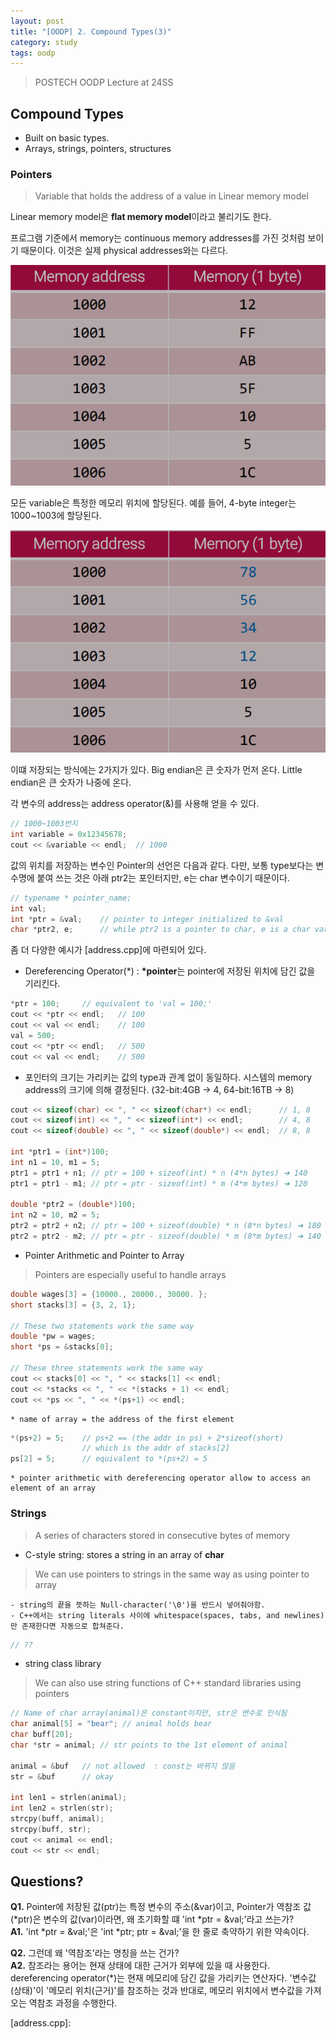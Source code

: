 ```yaml
---
layout: post
title: "[OODP] 2. Compound Types(3)"
category: study
tags: oodp
---
```


> POSTECH OODP Lecture at 24SS

## Compound Types
- Built on basic types.
- Arrays, strings, pointers, structures

### Pointers
> Variable that holds the address of a value in Linear memory model

Linear memory model은 **flat memory model**이라고 불리기도 한다.

프로그램 기준에서 memory는 continuous memory addresses를 가진 것처럼 보이기 때문이다. 이것은 실제 physical addresses와는 다르다.
<!--more-->

![memory-appearance](/assets/img/2024-03-06/memory-appearance.png)

모든 variable은 특정한 메모리 위치에 할당된다. 예를 들어, 4-byte integer는 1000~1003에 할당된다.

![memory-variable](/assets/img/2024-03-06/memory-variable.png)

이떄 저장되는 방식에는 2가지가 있다. 
Big endian은 큰 숫자가 먼저 온다. Little endian은 큰 숫자가 나중에 온다.

각 변수의 address는 address operator(&)를 사용해 얻을 수 있다.

```c++
// 1000~1003번지
int variable = 0x12345678;
cout << &variable << endl;  // 1000
```

값의 위치를 저장하는 변수인 Pointer의 선언은 다음과 같다.
다만, 보통 type보다는 변수명에 붙여 쓰는 것은 아래 ptr2는 포인터지만, e는 char 변수이기 때문이다.

```c++
// typename * pointer_name;
int val;
int *ptr = &val;    // pointer to integer initialized to &val
char *ptr2, e;      // while ptr2 is a pointer to char, e is a char variable;
```

좀 더 다양한 예시가 [address.cpp]에 마련되어 있다.

- Dereferencing Operator(*) :
**\*pointer**는 pointer에 저장된 위치에 담긴 값을 기리킨다.

```c++
*ptr = 100;     // equivalent to 'val = 100;'
cout << *ptr << endl;   // 100
cout << val << endl;    // 100
val = 500;
cout << *ptr << endl;   // 500
cout << val << endl;    // 500
```

- 포인터의 크기는 가리키는 값의 type과 관계 없이 동일하다. 시스템의 memory address의 크기에 의해 결정된다. (32-bit:4GB -> 4, 64-bit:16TB -> 8)
```c++
cout << sizeof(char) << ", " << sizeof(char*) << endl;      // 1, 8
cout << sizeof(int) << ", " << sizeof(int*) << endl;        // 4, 8
cout << sizeof(double) << ", " << sizeof(double*) << endl;  // 8, 8

int *ptr1 = (int*)100;
int n1 = 10, m1 = 5;
ptr1 = ptr1 + n1; // ptr = 100 + sizeof(int) * n (4*n bytes) ➔ 140
ptr1 = ptr1 - m1; // ptr = ptr - sizeof(int) * m (4*m bytes) ➔ 120

double *ptr2 = (double*)100;
int n2 = 10, m2 = 5;
ptr2 = ptr2 + n2; // ptr = 100 + sizeof(double) * n (8*n bytes) ➔ 180
ptr2 = ptr2 - m2; // ptr = ptr - sizeof(double) * m (8*m bytes) ➔ 140
```

- Pointer Arithmetic and Pointer to Array
> Pointers are especially useful to handle arrays

```c++
double wages[3] = {10000., 20000., 30000. };
short stacks[3] = {3, 2, 1};

// These two statements work the same way
double *pw = wages;     
short *ps = &stacks[0];

// These three statements work the same way
cout << stacks[0] << ", " << stacks[1] << endl;
cout << *stacks << ", " << *(stacks + 1) << endl;
cout << *ps << ", " << *(ps+1) << endl;        
```
    * name of array = the address of the first element
```c++
*(ps+2) = 5;    // ps+2 == (the addr in ps) + 2*sizeof(short)
                // which is the addr of stacks[2]
ps[2] = 5;      // equivalent to *(ps+2) = 5
```
    * pointer arithmetic with dereferencing operator allow to access an element of an array

### Strings
> A series of characters stored in consecutive bytes of memory

- C-style string: stores a string in an array of **char**
> We can use pointers to strings in the same way as using pointer to array

    - string의 끝을 뜻하는 Null-character('\0')을 반드시 넣어줘야함.
    - C++에서는 string literals 사이에 whitespace(spaces, tabs, and newlines)만 존재한다면 자동으로 합쳐준다.
```c++
// ??
```

- string class library
> We can also use string functions of C++ standard libraries using pointers

```c++
// Name of char array(animal)은 constant이지만, str은 변수로 인식됨
char animal[5] = "bear"; // animal holds bear
char buff[20];
char *str = animal; // str points to the 1st element of animal

animal = &buf   // not allowed  : const는 바뀌지 않음
str = &buf      // okay

int len1 = strlen(animal);
int len2 = strlen(str);
strcpy(buff, animal);
strcpy(buff, str);
cout << animal << endl;
cout << str << endl;
```



## Questions?
**Q1.** Pointer에 저장된 값(ptr)는 특정 변수의 주소(&var)이고, Pointer가 역참조 값(*ptr)은 변수의 값(var)이라면, 왜 초기화할 떄 'int *ptr = &val;'라고 쓰는가?  <br>
**A1.** 'int *ptr = &val;'은 'int *ptr; ptr = &val;'을 한 줄로 축약하기 위한 약속이다.

**Q2.** 그런데 왜 '역참조'라는 명칭을 쓰는 건가? <br>
**A2.** 참조라는 용어는 현재 상태에 대한 근거가 외부에 있을 때 사용한다. dereferencing operator(*)는 현재 메모리에 담긴 값을 가리키는 연산자다. '변수값(상태)'이 '메모리 위치(근거)'를 참조하는 것과 반대로, 메모리 위치에서 변수값을 가져오는 역참조 과정을 수행한다.



<!-- Links -->
[address.cpp]: 